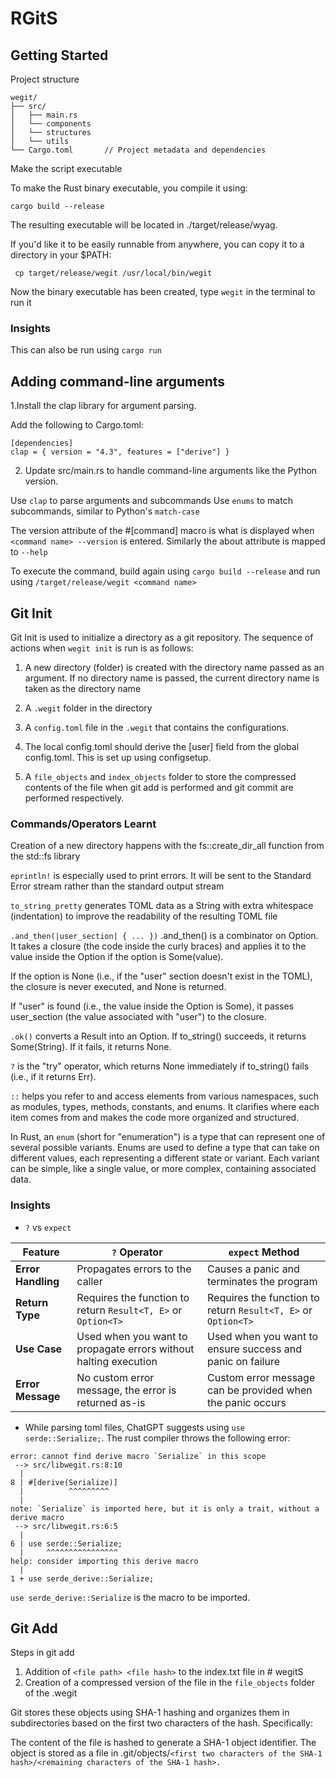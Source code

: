 # RGitS

## Getting Started 

Project structure

```
wegit/
├── src/
│   ├── main.rs     
│   └── components
│   └── structures
│   └── utils    
└── Cargo.toml       // Project metadata and dependencies
```

Make the script executable

To make the Rust binary executable, you compile it using:

``` cargo build --release ```

The resulting executable will be located in ./target/release/wyag.

If you'd like it to be easily runnable from anywhere, you can copy it to a directory in your $PATH:

``` cp target/release/wegit /usr/local/bin/wegit```

Now the binary executable has been created, type ```wegit``` in the terminal to run it 

### Insights
This can also be run using ```cargo run```

## Adding command-line arguments

1.Install the clap library for argument parsing.

Add the following to Cargo.toml:
```
[dependencies]
clap = { version = "4.3", features = ["derive"] }
```
2.    Update src/main.rs to handle command-line arguments like the Python version.

Use ```clap``` to parse arguments and subcommands
Use ```enums``` to match subcommands, similar to Python's ```match-case```

The version attribute of the #[command] macro is what is displayed when ```<command name> --version``` is entered. Similarly the about attribute is mapped to ```--help```

To execute the command, build again using ```cargo build --release``` and run using ```/target/release/wegit <command name>```

## Git Init
Git Init is used to initialize a directory as a git repository. The sequence of actions when ```wegit init``` is run is as follows:

1. A new directory (folder) is created with the directory name passed as an argument. If no directory name is passed, the current directory name is taken as the directory name

2. A ```.wegit``` folder in the directory

3. A ```config.toml``` file in the ```.wegit``` that contains the configurations.

4. The local config.toml should derive the [user] field from the global config.toml. This is set up using configsetup.

6. A `file_objects` and `index_objects` folder to store the compressed contents of the file when git add is performed and git commit are performed respectively.

### Commands/Operators Learnt

Creation of a new directory happens with the fs::create_dir_all function from the std::fs library

```eprintln!``` is especially used to print errors. It will be sent to the Standard Error stream rather than the standard output stream

```to_string_pretty``` generates TOML data as a String with extra whitespace (indentation) to improve the readability of the resulting TOML file

```.and_then(|user_section| { ... })```
.and_then() is a combinator on Option<T>. It takes a closure (the code inside the curly braces) and applies it to the value inside the Option if the option is Some(value).

If the option is None (i.e., if the "user" section doesn't exist in the TOML), the closure is never executed, and None is returned.

If "user" is found (i.e., the value inside the Option is Some), it passes user_section (the value associated with "user") to the closure.


```.ok()``` converts a Result into an Option. If to_string() succeeds, it returns Some(String). If it fails, it returns None.

```?``` is the "try" operator, which returns None immediately if to_string() fails (i.e., if it returns Err).

`::` helps you refer to and access elements from various namespaces, such as modules, types, methods, constants, and enums. It clarifies where each item comes from and makes the code more organized and structured.


In Rust, an `enum` (short for "enumeration") is a type that can represent one of several possible variants. Enums are used to define a type that can take on different values, each representing a different state or variant. Each variant can be simple, like a single value, or more complex, containing associated data.

### Insights
- `?` vs `expect`

| Feature                | `?` Operator                                        | `expect` Method                              |
|------------------------|-----------------------------------------------------|----------------------------------------------|
| **Error Handling**      | Propagates errors to the caller                     | Causes a panic and terminates the program    |
| **Return Type**         | Requires the function to return `Result<T, E>` or `Option<T>` | Requires the function to return `Result<T, E>` or `Option<T>` |
| **Use Case**            | Used when you want to propagate errors without halting execution | Used when you want to ensure success and panic on failure |
| **Error Message**       | No custom error message, the error is returned as-is | Custom error message can be provided when the panic occurs |



- While parsing toml files, ChatGPT suggests using ```use serde::Serialize;```. The rust compiler throws the following error:
```
error: cannot find derive macro `Serialize` in this scope
 --> src/libwegit.rs:8:10
  |
8 | #[derive(Serialize)]
  |          ^^^^^^^^^
  |
note: `Serialize` is imported here, but it is only a trait, without a derive macro
 --> src/libwegit.rs:6:5
  |
6 | use serde::Serialize;
  |     ^^^^^^^^^^^^^^^^
help: consider importing this derive macro
  |
1 + use serde_derive::Serialize;

```
```use serde_derive::Serialize``` is the macro to be imported.

## Git Add
Steps in git add

1. Addition of ```<file path> <file hash>``` to the index.txt file in # wegitS
2. Creation of a compressed version of the file in the ```file_objects``` folder of the .wegit

Git stores these objects using SHA-1 hashing and organizes them in subdirectories based on the first two characters of the hash. Specifically:

The content of the file is hashed to generate a SHA-1 object identifier.
The object is stored as a file in .git/objects/`<first two characters of the SHA-1 hash>/<remaining characters of the SHA-1 hash>.`

